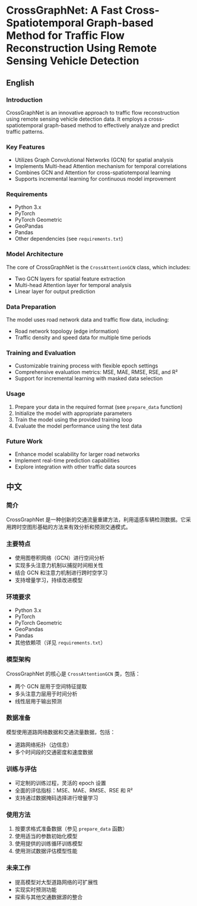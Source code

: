 # CrossGraphNet: A Fast Cross-Spatiotemporal Graph-based Method for Traffic Flow Reconstruction Using Remote Sensing Vehicle Detection

## English

### Introduction
CrossGraphNet is an innovative approach to traffic flow reconstruction using remote sensing vehicle detection data. It employs a cross-spatiotemporal graph-based method to effectively analyze and predict traffic patterns.

### Key Features
- Utilizes Graph Convolutional Networks (GCN) for spatial analysis
- Implements Multi-head Attention mechanism for temporal correlations
- Combines GCN and Attention for cross-spatiotemporal learning
- Supports incremental learning for continuous model improvement

### Requirements
- Python 3.x
- PyTorch
- PyTorch Geometric
- GeoPandas
- Pandas
- Other dependencies (see `requirements.txt`)

### Model Architecture
The core of CrossGraphNet is the `CrossAttentionGCN` class, which includes:
- Two GCN layers for spatial feature extraction
- Multi-head Attention layer for temporal analysis
- Linear layer for output prediction

### Data Preparation
The model uses road network data and traffic flow data, including:
- Road network topology (edge information)
- Traffic density and speed data for multiple time periods

### Training and Evaluation
- Customizable training process with flexible epoch settings
- Comprehensive evaluation metrics: MSE, MAE, RMSE, RSE, and R²
- Support for incremental learning with masked data selection

### Usage
1. Prepare your data in the required format (see `prepare_data` function)
2. Initialize the model with appropriate parameters
3. Train the model using the provided training loop
4. Evaluate the model performance using the test data

### Future Work
- Enhance model scalability for larger road networks
- Implement real-time prediction capabilities
- Explore integration with other traffic data sources

## 中文

### 简介
CrossGraphNet 是一种创新的交通流量重建方法，利用遥感车辆检测数据。它采用跨时空图形基础的方法来有效分析和预测交通模式。

### 主要特点
- 使用图卷积网络（GCN）进行空间分析
- 实现多头注意力机制以捕捉时间相关性
- 结合 GCN 和注意力机制进行跨时空学习
- 支持增量学习，持续改进模型

### 环境要求
- Python 3.x
- PyTorch
- PyTorch Geometric
- GeoPandas
- Pandas
- 其他依赖项（详见 `requirements.txt`）

### 模型架构
CrossGraphNet 的核心是 `CrossAttentionGCN` 类，包括：
- 两个 GCN 层用于空间特征提取
- 多头注意力层用于时间分析
- 线性层用于输出预测

### 数据准备
模型使用道路网络数据和交通流量数据，包括：
- 道路网络拓扑（边信息）
- 多个时间段的交通密度和速度数据

### 训练与评估
- 可定制的训练过程，灵活的 epoch 设置
- 全面的评估指标：MSE、MAE、RMSE、RSE 和 R²
- 支持通过数据掩码选择进行增量学习

### 使用方法
1. 按要求格式准备数据（参见 `prepare_data` 函数）
2. 使用适当的参数初始化模型
3. 使用提供的训练循环训练模型
4. 使用测试数据评估模型性能

### 未来工作
- 提高模型对大型道路网络的可扩展性
- 实现实时预测功能
- 探索与其他交通数据源的整合
